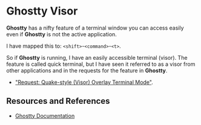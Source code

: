 # Ghostty Visor

**Ghostty** has a nifty feature of a terminal window you can access easily even if **Ghostty** is not the active application.

I have mapped this to: `<shift>`-`<command>`-`<t>`.

So if **Ghostty** is running, I have an easily accessible terminal (visor). The feature is called quick terminal, but I have seen it referred to as a visor from other applications and in the requests for the feature in **Ghostty**.

- ["Request: Quake-style (Visor) Overlay Terminal Mode"](https://github.com/ghostty-org/ghostty/discussions/3733).

## Resources and References

- [Ghostty Documentation](https://ghostty.org/docs/config/keybind/reference#toggle_quick_terminal)
